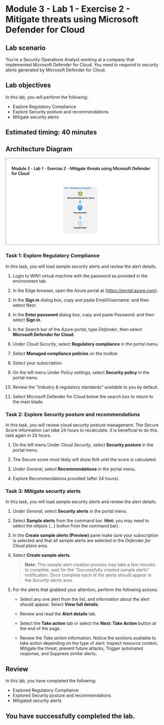# Module 3 - Lab 1 - Exercise 2 - Mitigate threats using Microsoft Defender for Cloud

## Lab scenario

You're a Security Operations Analyst working at a company that implemented Microsoft Defender for Cloud. You need to respond to security alerts generated by Microsoft Defender for Cloud.

## Lab objectives
 In this lab, you will perform the following:

- Explore Regulatory Compliance
- Explore Security posture and recommendations
- Mitigate security alerts
  
## Estimated timing: 40 minutes

## Architecture Diagram

  ![Picture 1](../Media/SC200-Lab_Diagrams_Mod3_L1_Ex2.png)
  

### Task 1: Explore Regulatory Compliance

In this task, you will load sample security alerts and review the alert details.  

1. Login to WIN1 virtual machine with the password as provided in the environment tab.

1. In the Edge browser, open the Azure portal at (https://portal.azure.com).

1. In the **Sign in** dialog box, copy and paste Email/Username: <inject key="AzureAdUserEmail"></inject> and then select Next.

1. In the **Enter password** dialog box, copy and paste Password: <inject key="AzureAdUserPassword"></inject> and then select **Sign in**.

1. In the Search bar of the Azure portal, type *Defender*, then select **Microsoft Defender for Cloud**.

1. Under *Cloud Security*, select **Regulatory compliance** in the portal menu.

1. Select **Managed compliance policies** on the toolbar.

1. Select your subscription.

1. On the left menu Under *Policy settings*, select **Security policy** in the portal menu.

1. Review the "Industry & regulatory standards" available to you by default.

1. Select Microsoft Defender for Cloud below the search box to return to the main blade.

### Task 2: Explore Security posture and recommendations

In this task, you will review cloud security posture management. The Secure Score information can take 24 hours to recalculate.  It is beneficial to do this task again in 24 hours.

1. On the left menu Under *Cloud Security*, select **Security posture** in the portal menu.

1. The Secure score most likely will show *N/A* until the score is calculated.

1. Under *General*, select **Recommendations** in the portal menu.

1. Explore Recommendations provided (after 24 hours).

### Task 3: Mitigate security alerts

In this task, you will load sample security alerts and review the alert details.

1. Under *General*, select **Security alerts** in the portal menu.

1. Select **Sample alerts** from the command bar. **Hint:** you may need to select the ellipsis (...) button from the command bar).

1. In the **Create sample alerts (Preview)** pane make sure your subscription is selected and that all sample alerts are selected in the *Defender for Cloud plans* area.

1. Select **Create sample alerts**.  

    >**Note:** This sample alert creation process may take a few minutes to complete, wait for the "Successfully created sample alerts" notification. Once complete each of the alerts should appear in the *Security alerts* area.

1. For the alerts that grabbed your attention, perform the following actions:

    - Select any one alert from the list, and information about the alert should appear. Select **View full details**.

    - Review and read the **Alert details** tab.

    - Select the **Take action** tab or select the **Next: Take Action** button at the end of the page.

    - Review the *Take action* information. Notice the sections available to take action depending on the type of alert: Inspect resource context, Mitigate the threat, prevent future attacks, Trigger automated response, and Suppress similar alerts.

## Review
In this lab, you have completed the following:
- Explored Regulatory Compliance
- Explored Security posture and recommendations
- Mitigated security alerts

## You have successfully completed the lab. 